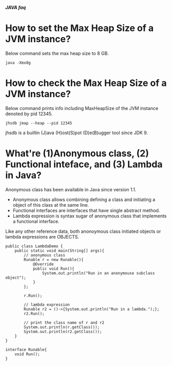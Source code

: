 ***JAVA faq***

# How to set the Max Heap Size of a JVM instance?
Below command sets the max heap size to 8 GB.
```
java -Xmx8g 
```

# How to check the Max Heap Size of a JVM instance?
Below command prints info including MaxHeapSize of the JVM instance denoted by pid 12345.
```
jhsdb jmap --heap --pid 12345
```
jhsdb is a builtin (J)ava (H)ost(S)pot (D)e(B)ugger tool since JDK 9.

# What're (1)Anonymous class, (2) Functional inteface, and (3) Lambda in Java?
Anonymous class has been available in Java since version 1.1.

* Anonymous class allows combining defining a class and initiating a object of this class at the same line.
* Functional interfaces are interfaces that have single abstract method.
* Lambda expression is syntax sugar of anonymous class that implements a functional interface.

Like any other reference data, both anonoymous class initiated objects or lambda expressions are OBJECTS.

```
public class LambdaDemo {
	public static void main(String[] args){
        // anonymous class
		Runable r = new Runable(){
			@Override
			public void Run(){
				System.out.println("Run in an anonymouse subclass object");
			}
		};

		r.Run();

		// lambda expression
		Runable r2 = ()->{System.out.println("Run in a lambda.");};
		r2.Run();

		// print the class name of r and r2
		System.out.println(r.getClass());
		System.out.println(r2.getClass());
	}
}

interface Runable{
	void Run();
}

```